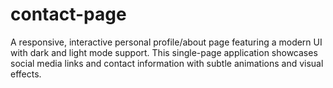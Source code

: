 # contact-page
A responsive, interactive personal profile/about page featuring a modern UI with dark and light mode support. This single-page application showcases social media links and contact information with subtle animations and visual effects.
